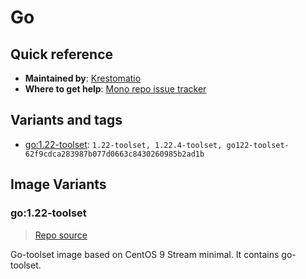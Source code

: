 # Go
## Quick reference
- **Maintained by**:
[Krestomatio](https://krestomatio.com)
- **Where to get help**:
[Mono repo issue tracker](https://github.com/krestomatio/container_builder/issues)

## Variants and tags
- [go:1.22-toolset](#go122-toolset): `1.22-toolset, 1.22.4-toolset, go122-toolset-62f9cdca283987b077d0663c8430260985b2ad1b`


## Image Variants
### go:1.22-toolset
> [Repo source](https://github.com/krestomatio/container_builder/tree/master/go/go122-toolset)

Go-toolset image based on CentOS 9 Stream minimal. It contains go-toolset.

